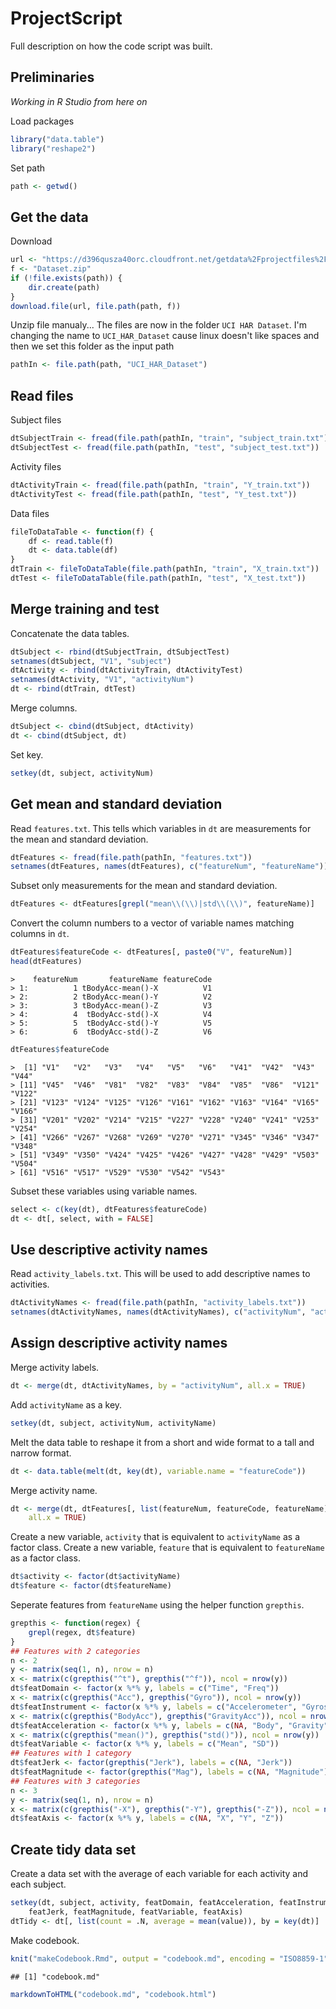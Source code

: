 # ProjectScript

Full description on how the code script was built.

## Preliminaries

_Working in R Studio from here on_

Load packages

```r
library("data.table")
library("reshape2")
```

Set path

```r
path <- getwd()
```

## Get the data

Download

```r
url <- "https://d396qusza40orc.cloudfront.net/getdata%2Fprojectfiles%2FUCI%20HAR%20Dataset.zip"
f <- "Dataset.zip"
if (!file.exists(path)) {
    dir.create(path)
}
download.file(url, file.path(path, f))
```

Unzip file manualy...
The files are now in the folder `UCI HAR Dataset`. I'm changing the name to `UCI_HAR_Dataset` cause linux doesn't like spaces and then we set this folder as the input path

```r
pathIn <- file.path(path, "UCI_HAR_Dataset")
```

## Read files

Subject files

```r
dtSubjectTrain <- fread(file.path(pathIn, "train", "subject_train.txt"))
dtSubjectTest <- fread(file.path(pathIn, "test", "subject_test.txt"))
```

Activity files

```r
dtActivityTrain <- fread(file.path(pathIn, "train", "Y_train.txt"))
dtActivityTest <- fread(file.path(pathIn, "test", "Y_test.txt"))
```

Data files

```r
fileToDataTable <- function(f) {
    df <- read.table(f)
    dt <- data.table(df)
}
dtTrain <- fileToDataTable(file.path(pathIn, "train", "X_train.txt"))
dtTest <- fileToDataTable(file.path(pathIn, "test", "X_test.txt"))
```

## Merge training and test

Concatenate the data tables.


```r
dtSubject <- rbind(dtSubjectTrain, dtSubjectTest)
setnames(dtSubject, "V1", "subject")
dtActivity <- rbind(dtActivityTrain, dtActivityTest)
setnames(dtActivity, "V1", "activityNum")
dt <- rbind(dtTrain, dtTest)
```

Merge columns.

```r
dtSubject <- cbind(dtSubject, dtActivity)
dt <- cbind(dtSubject, dt)
```

Set key.

```r
setkey(dt, subject, activityNum)
```

## Get mean and standard deviation

Read `features.txt`. This tells which variables in `dt` are measurements for the mean and standard deviation.

```r
dtFeatures <- fread(file.path(pathIn, "features.txt"))
setnames(dtFeatures, names(dtFeatures), c("featureNum", "featureName"))
```

Subset only measurements for the mean and standard deviation.

```r
dtFeatures <- dtFeatures[grepl("mean\\(\\)|std\\(\\)", featureName)]
```

Convert the column numbers to a vector of variable names matching columns in `dt`.

```r
dtFeatures$featureCode <- dtFeatures[, paste0("V", featureNum)]
head(dtFeatures)
```

```
>    featureNum       featureName featureCode
> 1:          1 tBodyAcc-mean()-X          V1
> 2:          2 tBodyAcc-mean()-Y          V2
> 3:          3 tBodyAcc-mean()-Z          V3
> 4:          4  tBodyAcc-std()-X          V4
> 5:          5  tBodyAcc-std()-Y          V5
> 6:          6  tBodyAcc-std()-Z          V6
```

```r
dtFeatures$featureCode
```

```
>  [1] "V1"   "V2"   "V3"   "V4"   "V5"   "V6"   "V41"  "V42"  "V43"  "V44" 
> [11] "V45"  "V46"  "V81"  "V82"  "V83"  "V84"  "V85"  "V86"  "V121" "V122"
> [21] "V123" "V124" "V125" "V126" "V161" "V162" "V163" "V164" "V165" "V166"
> [31] "V201" "V202" "V214" "V215" "V227" "V228" "V240" "V241" "V253" "V254"
> [41] "V266" "V267" "V268" "V269" "V270" "V271" "V345" "V346" "V347" "V348"
> [51] "V349" "V350" "V424" "V425" "V426" "V427" "V428" "V429" "V503" "V504"
> [61] "V516" "V517" "V529" "V530" "V542" "V543"
```

Subset these variables using variable names.

```r
select <- c(key(dt), dtFeatures$featureCode)
dt <- dt[, select, with = FALSE]
```

## Use descriptive activity names

Read `activity_labels.txt`. This will be used to add descriptive names to activities.

```r
dtActivityNames <- fread(file.path(pathIn, "activity_labels.txt"))
setnames(dtActivityNames, names(dtActivityNames), c("activityNum", "activityName"))
```

## Assign descriptive activity names

Merge activity labels.

```r
dt <- merge(dt, dtActivityNames, by = "activityNum", all.x = TRUE)
```

Add `activityName` as a key.

```r
setkey(dt, subject, activityNum, activityName)
```

Melt the data table to reshape it from a short and wide format to a tall and narrow format.

```r
dt <- data.table(melt(dt, key(dt), variable.name = "featureCode"))
```

Merge activity name.

```r
dt <- merge(dt, dtFeatures[, list(featureNum, featureCode, featureName)], by = "featureCode", 
    all.x = TRUE)
```

Create a new variable, `activity` that is equivalent to `activityName` as a factor class.
Create a new variable, `feature` that is equivalent to `featureName` as a factor class.

```r
dt$activity <- factor(dt$activityName)
dt$feature <- factor(dt$featureName)
```

Seperate features from `featureName` using the helper function `grepthis`.

```r
grepthis <- function(regex) {
    grepl(regex, dt$feature)
}
## Features with 2 categories
n <- 2
y <- matrix(seq(1, n), nrow = n)
x <- matrix(c(grepthis("^t"), grepthis("^f")), ncol = nrow(y))
dt$featDomain <- factor(x %*% y, labels = c("Time", "Freq"))
x <- matrix(c(grepthis("Acc"), grepthis("Gyro")), ncol = nrow(y))
dt$featInstrument <- factor(x %*% y, labels = c("Accelerometer", "Gyroscope"))
x <- matrix(c(grepthis("BodyAcc"), grepthis("GravityAcc")), ncol = nrow(y))
dt$featAcceleration <- factor(x %*% y, labels = c(NA, "Body", "Gravity"))
x <- matrix(c(grepthis("mean()"), grepthis("std()")), ncol = nrow(y))
dt$featVariable <- factor(x %*% y, labels = c("Mean", "SD"))
## Features with 1 category
dt$featJerk <- factor(grepthis("Jerk"), labels = c(NA, "Jerk"))
dt$featMagnitude <- factor(grepthis("Mag"), labels = c(NA, "Magnitude"))
## Features with 3 categories
n <- 3
y <- matrix(seq(1, n), nrow = n)
x <- matrix(c(grepthis("-X"), grepthis("-Y"), grepthis("-Z")), ncol = nrow(y))
dt$featAxis <- factor(x %*% y, labels = c(NA, "X", "Y", "Z"))
```

## Create tidy data set

Create a data set with the average of each variable for each activity and each subject.

```r
setkey(dt, subject, activity, featDomain, featAcceleration, featInstrument, 
    featJerk, featMagnitude, featVariable, featAxis)
dtTidy <- dt[, list(count = .N, average = mean(value)), by = key(dt)]
```

Make codebook.

```r
knit("makeCodebook.Rmd", output = "codebook.md", encoding = "ISO8859-1", quiet = TRUE)
```

```
## [1] "codebook.md"
```

```r
markdownToHTML("codebook.md", "codebook.html")
```
